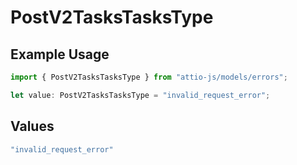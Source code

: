 # PostV2TasksTasksType

## Example Usage

```typescript
import { PostV2TasksTasksType } from "attio-js/models/errors";

let value: PostV2TasksTasksType = "invalid_request_error";
```

## Values

```typescript
"invalid_request_error"
```